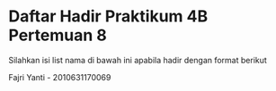 # Daftar Hadir Praktikum 4B Pertemuan 8
Silahkan isi list nama di bawah ini apabila hadir dengan format berikut

Fajri Yanti - 2010631170069
